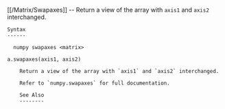 [[/Matrix/Swapaxes]] --     Return a view of the array with `axis1` and `axis2` interchanged.

~~~
Syntax
------

  numpy swapaxes <matrix>

a.swapaxes(axis1, axis2)

    Return a view of the array with `axis1` and `axis2` interchanged.

    Refer to `numpy.swapaxes` for full documentation.

    See Also
    --------
~~~
